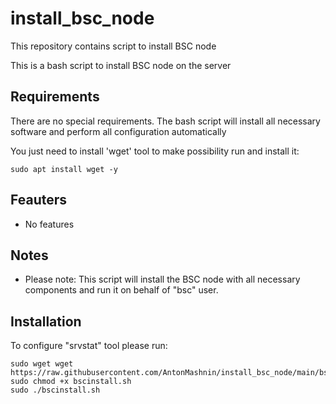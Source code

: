 # install_bsc_node
This repository contains script to install BSC node

This is a bash script to install BSC node on the server

## Requirements
There are no special requirements. The bash script will install all necessary software and perform all configuration automatically

You just need to install 'wget' tool to make possibility run and install it:
```
sudo apt install wget -y
```

## Feauters
- No features

## Notes
- Please note: This script will install the BSC node with all necessary components and run it on behalf of "bsc" user.
 
## Installation
To configure "srvstat" tool please run:
```
sudo wget wget https://raw.githubusercontent.com/AntonMashnin/install_bsc_node/main/bscinstall.sh
sudo chmod +x bscinstall.sh
sudo ./bscinstall.sh
```
